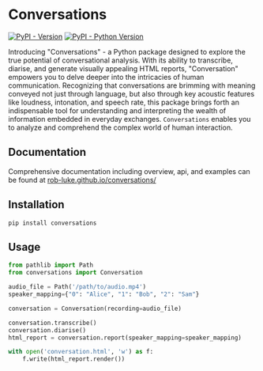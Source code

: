 # Conversations

[![PyPI - Version](https://img.shields.io/pypi/v/conversations.svg)](https://pypi.org/project/conversations)
[![PyPI - Python Version](https://img.shields.io/pypi/pyversions/conversations.svg)](https://pypi.org/project/conversations)


Introducing "Conversations" - a Python package designed to explore the true potential of conversational analysis.
With its ability to transcribe, diarise, and generate visually appealing HTML reports, "Conversation" empowers you to delve deeper into the intricacies of human communication.
Recognizing that conversations are brimming with meaning conveyed not just through language, but also through key acoustic features like loudness, intonation, and speech rate,
this package brings forth an indispensable tool for understanding and interpreting the wealth of information embedded in everyday exchanges.
`Conversations` enables you to analyze and comprehend the complex world of human interaction.


## Documentation

Comprehensive documentation including overview, api, and examples can be found at [rob-luke.github.io/conversations/](rob-luke.github.io/conversations/)


## Installation

```console
pip install conversations
```

## Usage

```python
from pathlib import Path
from conversations import Conversation

audio_file = Path('/path/to/audio.mp4')
speaker_mapping={"0": "Alice", "1": "Bob", "2": "Sam"}

conversation = Conversation(recording=audio_file)

conversation.transcribe()
conversation.diarise()
html_report = conversation.report(speaker_mapping=speaker_mapping)

with open('conversation.html', 'w') as f:
    f.write(html_report.render())
```
